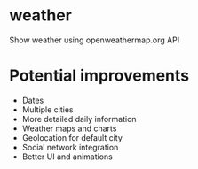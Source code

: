 # weather
Show weather using openweathermap.org API


# Potential improvements
- Dates
- Multiple cities
- More detailed daily information
- Weather maps and charts
- Geolocation for default city
- Social network integration
- Better UI and animations
